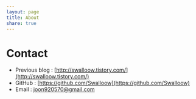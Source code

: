 ```yaml
---
layout: page
title: About
share: true
---
```


# Contact

- Previous blog : [http://swalloow.tistory.com/](http://swalloow.tistory.com/)
- GitHub : [https://github.com/Swalloow](https://github.com/Swalloow)
- Email : joon920570@gmail.com
